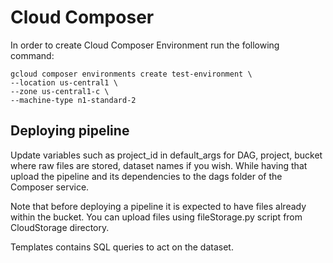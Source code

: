 # Cloud Composer
In order to create Cloud Composer Environment run the following command:
    
    gcloud composer environments create test-environment \
    --location us-central1 \
    --zone us-central1-c \
    --machine-type n1-standard-2
    
## Deploying pipeline
Update variables such as project_id in default_args for DAG, project, bucket where raw files are stored, dataset names if you wish. 
While having that upload the pipeline and its dependencies to the dags folder of the Composer service.

Note that before deploying a pipeline it is expected to have files already within the bucket. You can upload files using
fileStorage.py script from CloudStorage directory.

Templates contains SQL queries to act on the dataset.
